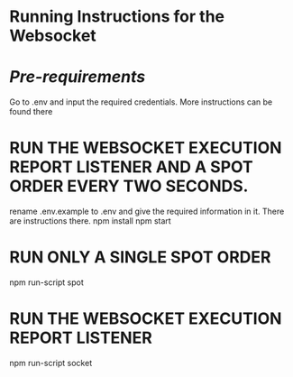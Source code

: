 Running Instructions for the Websocket
==============

# *Pre-requirements*
Go to .env and input the required credentials. More instructions can be found there

# RUN THE WEBSOCKET EXECUTION REPORT LISTENER AND A SPOT ORDER EVERY TWO SECONDS.

rename .env.example to .env and give the required information in it. There are instructions there.
npm install
npm start

# RUN ONLY A SINGLE SPOT ORDER
npm run-script spot


# RUN THE WEBSOCKET EXECUTION REPORT LISTENER
npm run-script socket
